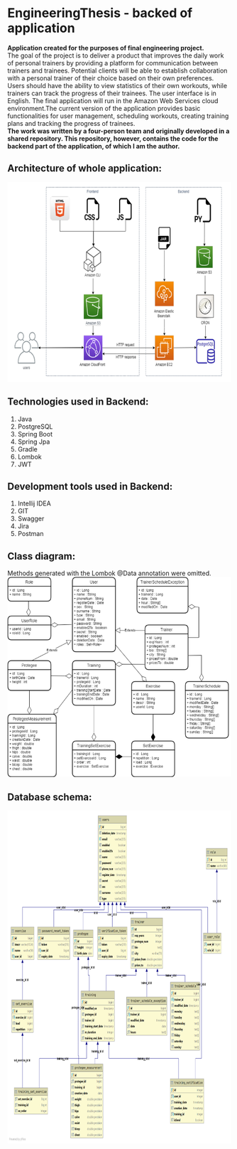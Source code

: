 # EngineeringThesis - backed of application  

**Application created for the purposes of final engineering project.**  
 The goal of the project is to deliver a product that improves the daily work of personal trainers by providing a platform for communication between trainers and trainees. Potential clients will be able to establish collaboration with a personal trainer of their choice based on their own preferences. Users should have the ability to view statistics of their own workouts, while trainers can track the progress of their trainees. The user interface is in English. The final application will run in the Amazon Web Services cloud environment.The current version of the application provides basic functionalities for user management, scheduling workouts, creating training plans and tracking the progress of trainees.   
 **The work was written by a four-person team and originally developed in a shared repository. This repository, however, contains the code for the backend part of the application, of which I am the author.**  
  
 ## Architecture of whole application:  
   <img src="https://github.com/magdafratczak/EngineeringThesis/blob/main/architecture.png" width="650" height="450">  
  
 ## Technologies used in Backend:
1. Java
2. PostgreSQL
4. Spring Boot
5. Spring Jpa
6. Gradle
7. Lombok
8. JWT

## Development tools used in Backend:
1. Intellij IDEA
2. GIT
3. Swagger
4. Jira
5. Postman


## Class diagram:
Methods generated with the Lombok @Data annotation were omitted.  
<img src="https://github.com/magdafratczak/EngineeringThesis/blob/main/diagram-klas.png" width="550" height="450">  
  
## Database schema:
<img src="https://github.com/magdafratczak/EngineeringThesis/blob/main/diagram_uml_bazy_danych.png" width="750" height="750">  
  
